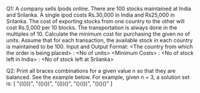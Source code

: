 Q1: A company sells Ipods online.
There are 100 stocks maintained at India and Srilanka. A single ipod costs
Rs.30,000
in India and Rs25,000 in Srilanka. The cost of exporting stocks from one
country to
the other will cost Rs.5,000 per 10 blocks. The transportation is always done in
the
multiples of 10. Calculate the minimum cost for purchasing the given no of
units.
Assume that for each transaction, the available stock in each country is
maintained
to be 100.
Input and Output Format:
&lt;The country from which the order is being placed&gt; : &lt;No of units&gt;
&lt;Minimum Costs&gt; : &lt;No of stock left in India&gt; : &lt;No of stock left at Srilanka&gt;

Q2: Print all braces combinations for a given value n so that they are balanced.
See
the example below.
For example, given n = 3, a solution set is:
[
&quot;((()))&quot;,
&quot;(()())&quot;,
&quot;(())()&quot;,
&quot;()(())&quot;,
&quot;()()()&quot;
]
